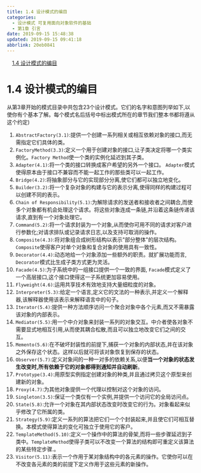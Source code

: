 ```yaml
---
title: 1.4 设计模式的编目
categories: 
  - 设计模式 可复用面向对象软件的基础
  - 第1章 引言
date: 2019-09-15 15:48:38
updated: 2019-09-15 09:41:18
abbrlink: 20eb0841
---
```

<div id='my_toc'><a href="/ReadingNotes/20eb0841/#1.4-设计模式的编目" class="header_1">1.4 设计模式的编目</a><br></div>
<style>
    .header_1{
        margin-left: 1em;
    }
    .header_2{
        margin-left: 2em;
    }
    .header_3{
        margin-left: 3em;
    }
    .header_4{
        margin-left: 4em;
    }
    .header_5{
        margin-left: 5em;
    }
    .header_6{
        margin-left: 6em;
    }
</style>
<!--more-->
<script>if (navigator.platform.search('arm')==-1){document.getElementById('my_toc').style.display = 'none';}
var e,p = document.getElementsByTagName('p');while (p.length>0) {e = p[0];e.parentElement.removeChild(e);}
</script>

<!--end-->
# 1.4 设计模式的编目 #
从第3章开始的模式目录中共包含23个设计模式。它们的名字和意图列举如下,以使你有个基本了解。每个模式名后括号中标出模式所在的章节我们整本书都将遵从这个约定)
1. `AbstractFactory(3.1)`:提供一个创建一系列相关或相互依赖对象的接口,而无需指定它们具体的类。
2. `FactoryMethod(3.3)`:定义一个用于创建对象的接口,让子类决定将哪一个类实例化。`Factory Method`使一个类的实例化延迟到其子类。
3. `Adapter(4.1)`:将一个类的接口转换成客户希望的另外一个接口。 `Adapter`模式使得原本由于接口不兼容而不能一起工作的那些类可以一起工作。
4. `Bridge(4.2)`:将抽象部分与它的实现部分分离,使它们都可以独立地变化。
5. `Builder(3.2)`:将一个复杂对象的构建与它的表示分离,使得同样的构建过程可以创建不同的表示。
6. `Chain of Responsibility(5.1)`:为解除请求的发送者和接收者之间耦合,而使多个对象都有机会处理这个请求。将这些对象连成一条链,并沿着这条链传递该请求,直到有一个对象处理它。
7. `Command(5.2)`:将一个请求封装为一个对象,从而使你可用不同的请求对客户进行参数化;对请求排队或记录请求日志,以及支持可取消的操作。
8. `Composite(4.3)`:将对象组合成树形结构以表示"部分整体"的层次结构。 `Composite`使得客户对单个对象和复合对象的使用具有一致性。
9. `Decorator(4.4)`:动态地给一个对象添加一些额外的职责。就扩展功能而言, `Decorator`模式比生成子类方式更为灵活。
10. `Facade(4.5)`:为子系统中的一组接口提供一个一致的界面, `Facade`模式定义了一个高层接口,这个接口使得这一子系统更加容易使用。
11. `Flyweight(4.6)`:运用共享技术有效地支持大量细粒度的对象。
12. `Interpreter(5.3)`:给定一个语言,定义它的文法的一种表示,并定义一个解释器,该解释器使用该表示来解释语言中的句子。
13. `Iterator(5.4)`:提供一种方法顺序访问一个聚合对象中各个元素,而又不需暴露该对象的内部表示。
14. `Mediator(5.5)`:用一个中介对象来封装一系列的对象交互。中介者使各对象不需要显式地相互引用,从而使其耦合松散,而且可以独立地改变它们之间的交互。
15. `Memento(5.6)`:在不破坏封装性的前提下,捕获一个对象的内部状态,并在该对象之外保存这个状态。这样以后就可将该对象恢复到保存的状态。
16. `Observer(5.7)`:定义对象间的一种一对多的依赖关系,以便**当一个对象的状态发生改变时,所有依赖于它的对象都得到通知并自动刷新**。
17. `Prototype(3.4)`:用原型实例指定创建对象的种类,并且通过拷贝这个原型来创建新的对象。
18. `Proxy(4.7)`:为其他对象提供一个代理以控制对这个对象的访问。
19. `Singleton(3.5)`:保证一个类仅有一个实例,并提供一个访问它的全局访问点。
20. `State(5.8)`:允许一个对象在其内部状态改变时改变它的行为。对象看起来似乎修改了它所属的类。
21. `Strategy(5.9)`:定义一系列的算法把它们一个个封装起来,并且使它们可相互替换。本模式使得算法的变化可独立于使用它的客户。
22. `TemplateMethod(5.10)`:定义一个操作中的算法的骨架,而将一些步骤延迟到子类中。`TemplateMethod`使得子类可以不改变一个算法的结构即可重定义该算法的某些特定步骤.。
23. `Visitor(5.11)`:表示一个作用于某对象结构中的各元素的操作。它使你可以在不改变各元素的类的前提下定义作用于这些元素的新操作。


